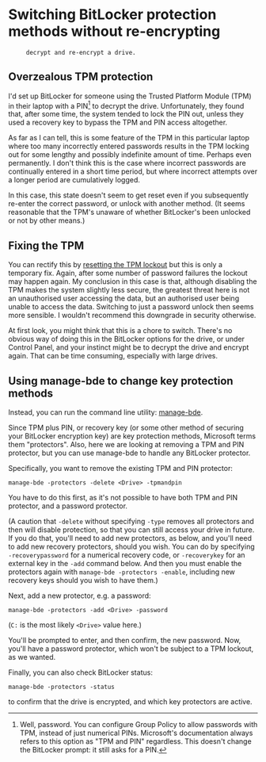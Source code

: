 # Switching BitLocker protection methods without re-encrypting

         decrypt and re-encrypt a drive.

## Overzealous TPM protection

I'd set up BitLocker for someone using the Trusted Platform Module (TPM)
in their laptop with a PIN[^1] to decrypt the drive. Unfortunately, they
found that, after some time, the system tended to lock the PIN out,
unless they used a recovery key to bypass the TPM and PIN access
altogether.

As far as I can tell, this is some feature of the TPM in this particular
laptop where too many incorrectly entered passwords results in the TPM
locking out for some lengthy and possibly indefinite amount of time.
Perhaps even permanently. I don't think this is the case where incorrect
passwords are continually entered in a short time period, but where
incorrect attempts over a longer period are cumulatively logged.

In this case, this state doesn't seem to get reset even if you
subsequently re-enter the correct password, or unlock with another
method. (It seems reasonable that the TPM's unaware of whether
BitLocker's been unlocked or not by other means.)

## Fixing the TPM

You can rectify this by [resetting the TPM
lockout](https://technet.microsoft.com/en-us/library/dd851452(v=ws.11).aspx)
but this is only a temporary fix. Again, after some number of password
failures the lockout may happen again. My conclusion in this case is
that, although disabling the TPM makes the system slightly less secure,
the greatest threat here is not an unauthorised user accessing the data,
but an authorised user being unable to access the data. Switching to
just a password unlock then seems more sensible. I wouldn't recommend
this downgrade in security otherwise.

At first look, you might think that this is a chore to switch. There's
no obvious way of doing this in the BitLocker options for the drive, or
under Control Panel, and your instinct might be to decrypt the drive and
encrypt again. That can be time consuming, especially with large drives.

## Using manage-bde to change key protection methods

Instead, you can run the command line utility:
[manage-bde](https://technet.microsoft.com/en-us/library/ff829848(v=ws.10).aspx).

Since TPM plus PIN, or recovery key (or some other method of securing
your BitLocker encryption key) are key protection methods, Microsoft
terms them "protectors". Also, here we are looking at removing a TPM and
PIN protector, but you can use manage-bde to handle any BitLocker
protector.

Specifically, you want to remove the existing TPM and PIN protector:

```doscon
manage-bde -protectors -delete <Drive> -tpmandpin
```

You have to do this first, as it's not possible to have both TPM and PIN
protector, and a password protector.

(A caution that `-delete` without specifying `-type` removes all
protectors and then will disable protection, so that you can still
access your drive in future. If you do that, you'll need to add new
protectors, as below, and you'll need to add new recovery protectors,
should you wish. You can do by specifying `-recoverypassword` for a
numerical recovery code, or `-recoverykey` for an external key in the
`-add` command below. And then you must enable the protectors again with
`manage-bde -protectors -enable`, including new recovery keys should you
wish to have them.)

Next, add a new protector, e.g. a password:

```doscon
manage-bde -protectors -add <Drive> -password
```

(`C:` is the most likely `<Drive>` value here.)

You'll be prompted to enter, and then confirm, the new password. Now,
you'll have a password protector, which won't be subject to a TPM
lockout, as we wanted.
 
Finally, you can also check BitLocker status:

```doscon
manage-bde -protectors -status
```

to confirm that the drive is encrypted, and which key protectors are
active.

[^1]: Well, password. You can configure Group Policy to allow passwords
with TPM, instead of just numerical PINs. Microsoft's documentation
always refers to this option as "TPM and PIN" regardless. This doesn't
change the BitLocker prompt: it still asks for a PIN.

